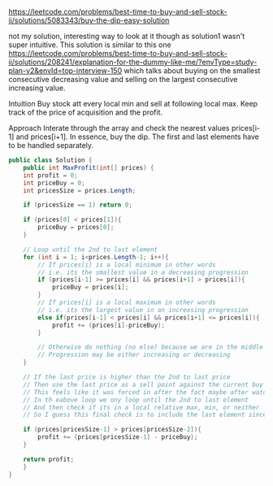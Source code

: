 https://leetcode.com/problems/best-time-to-buy-and-sell-stock-ii/solutions/5083343/buy-the-dip-easy-solution

not my solution, interesting way to look at it though as solution1 wasn't super intuitive. This solution is similar to this one https://leetcode.com/problems/best-time-to-buy-and-sell-stock-ii/solutions/208241/explanation-for-the-dummy-like-me/?envType=study-plan-v2&envId=top-interview-150 which talks about buying on the smallest consecutive decreasing value and selling on the largest consecutive increasing value.

Intuition
Buy stock att every local min and sell at following local max. Keep track of the price of acquisition and the profit.

Approach
Interate through the array and check the nearest values prices[i-1] and prices[i+1]. In essence, buy the dip.
The first and last elements have to be handled separately.



```cs
public class Solution {
    public int MaxProfit(int[] prices) {
    int profit = 0;
    int priceBuy = 0;
    int pricesSize = prices.Length;

    if (pricesSize == 1) return 0;

    if (prices[0] < prices[1]){
        priceBuy = prices[0];
    }

    // Loop until the 2nd to last element
    for (int i = 1; i<prices.Length-1; i++){
        // If prices[i] is a local minimum in other words
        // i.e. its the smallest value in a decreasing progression
        if (prices[i-1] >= prices[i] && prices[i+1] > prices[i]){
            priceBuy = prices[i];
        }
        // If prices[i] is a local maximum in other words
        // i.e. its the largest value in an increasing progression
        else if(prices[i-1] < prices[i] && prices[i+1] <= prices[i]){
            profit += (prices[i]-priceBuy);
        }

        // Otherwise do nothing (no else) because we are in the middle of a progression
        // Progression may be either increasing or decreasing
    }

    // If the last price is higher than the 2nd to last price
    // Then use the last price as a sell point against the current buy price
    // This feels like it was forced in after the fact maybe after watching failures happen on submission?
    // In th eabove loop we ony loop until the 2nd to last element
    // And then check if its in a local relative max, min, or neither
    // So I guess this final check is to include the last element since the loop misses it?

    if (prices[pricesSize-1] > prices[pricesSize-2]){
        profit += (prices[pricesSize-1] - priceBuy);
    }

    return profit;
    }
}
```
